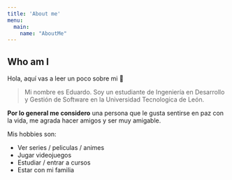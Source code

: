 ```yaml
---
title: 'About me'
menu:
  main:
    name: "AboutMe"
---
```


## Who am I

Hola, aquí vas a leer un poco sobre mi 🤩

> Mi nombre es Eduardo.
> Soy un estudiante de Ingeniería en Desarrollo y Gestión de Software en la Universidad Tecnologica de León.

**Por lo general me considero** una persona que le gusta sentirse en paz con la vida, me agrada hacer amigos y ser muy amigable.

Mis hobbies son:

- Ver series / peliculas / animes
- Jugar videojuegos
- Estudiar / entrar a cursos
- Estar con mi familia

